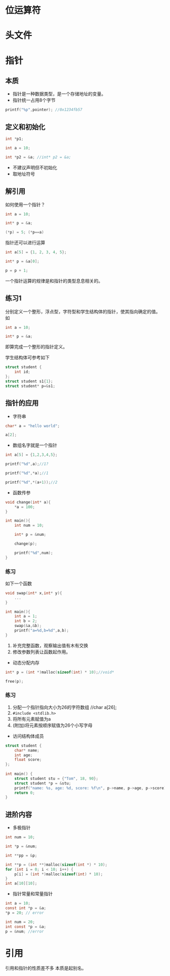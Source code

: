 # 位运算符

# 头文件

# 指针
## 本质
- 指针是一种数据类型，是一个存储地址的变量。
- 指针统一占用8个字节
```c
printf("%p",pointer); //0x1234fb57
```

## 定义和初始化
```c
int *p1;

int a = 10;

int *p2 = &a; //int* p2 = &a;
```
- 不建议声明但不初始化
- 取地址符号


## 解引用
如何使用一个指针？
```c
int a = 10;

int* p = &a;

(*p) = 5; (*p==a)
```

指针还可以进行运算
```c
int a[5] = {1, 2, 3, 4, 5};

int* p = &a[0];

p = p + 1;
```
一个指针运算的规律是和指针的类型息息相关的。
## 练习1
分别定义一个整形，浮点型，字符型和学生结构体的指针，使其指向确定的值。
如
```c
int a = 10;

int* p = &a;
```
即算完成一个整形的指针定义。

学生结构体可参考如下
```c
struct student {
	int id;
};
struct student s1{1};
struct student* p=&s1;
```


## 指针的应用
- 字符串
```c
char* a = "hello world";

a[2];
```

- 数组名字就是一个指针
```c
int a[5] = {1,2,3,4,5};

printf("%d",a);//1?

printf("%d",*a);//1

printf("%d",*(a+1));//2
```

- 函数传参
```c
void change(int* a){
	*a = 100;
}

int main(){
	int num = 10;

	int* p = &num;

	change(p);

	printf("%d",num);
}
```
### 练习
如下一个函数
```c
void swap(int* x,int* y){
	...
}

int main(){
	int a = 1;
	int b = 2;
	swap(&a,&b);
	printf("a=%d,b=%d",a,b);
}
```
1. 补充完整函数，观察输出值有木有交换
2. 修改参数列表让函数起作用。

- 动态分配内存
```c
int* p = (int *)malloc(sizeof(int) * 10);//void* 

free(p);
```
### 练习
1. 分配一个指针指向大小为26的字符数组 //char a[26];
2. `#include <stdlib.h>`
3. 将所有元素赋值为a
4.  (附加)将元素按顺序赋值为26个小写字母

- 访问结构体成员
```c
struct student {
    char* name;
    int age;
    float score;
};
 
int main() {
    struct student stu = {"Tom", 18, 90};
    struct student *p = &stu;
    printf("name: %s, age: %d, score: %f\n", p->name, p->age, p->score);
    return 0;
}
```

## 进阶内容
- 多极指针
```c
int num = 10;

int *p = &num;

int **pp = &p;

int **p = (int **)malloc(sizeof(int *) * 10);
for (int i = 0; i < 10; i++) {
    p[i] = (int *)malloc(sizeof(int) * 10);
}
int a[10][10];
```

- 指针常量和常量指针
```c
int a = 10;
const int *p = &a;
*p = 20; // error

int num = 20;
int const *p = &a;
p = &num; //error
```

# 引用
引用和指针的性质差不多
本质是起别名。
